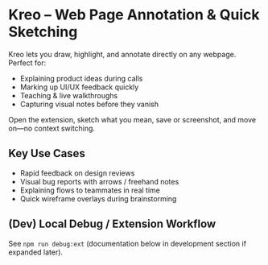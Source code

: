 # Kreo – Web Page Annotation & Quick Sketching

Kreo lets you draw, highlight, and annotate directly on any webpage. Perfect for:

- Explaining product ideas during calls
- Marking up UI/UX feedback quickly
- Teaching & live walkthroughs
- Capturing visual notes before they vanish

Open the extension, sketch what you mean, save or screenshot, and move on—no context switching.

## Key Use Cases

- Rapid feedback on design reviews
- Visual bug reports with arrows / freehand notes
- Explaining flows to teammates in real time
- Quick wireframe overlays during brainstorming

## (Dev) Local Debug / Extension Workflow

See `npm run debug:ext` (documentation below in development section if expanded later).
